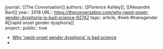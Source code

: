 journal:: [[The Conversation]] 
authors:: [[Florence Ashley]], [[Alexandre Baril]] 
year:: 2018
URL:: https://theconversation.com/why-rapid-onset-gender-dysphoria-is-bad-science-92742
tags:: article, #web #transgender #[[rapid onset gender dysphoria]]  
project::
public:: true
- [Why 'rapid-onset gender dysphoria' is bad science](https://theconversation.com/why-rapid-onset-gender-dysphoria-is-bad-science-92742)
-